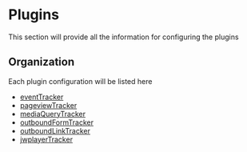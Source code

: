# Plugins

This section will provide all the information for configuring the plugins

## Organization

Each plugin configuration will be listed here

- [eventTracker](./plugins/EVENT-TRACKER.md)
- [pageviewTracker](./plugins/PAGEVIEW-TRACKER.md)
- [mediaQueryTracker](./plugins/MEDIA-QUERY-TRACKER.md)
- [outboundFormTracker](./plugins/OUTBOUND-FORM-TRACKER.md)
- [outboundLinkTracker](./plugins/OUTBOUND-LINK-TRACKER.md)
- [jwplayerTracker](./plugins/JWPLAYER-TRACKER.MD)